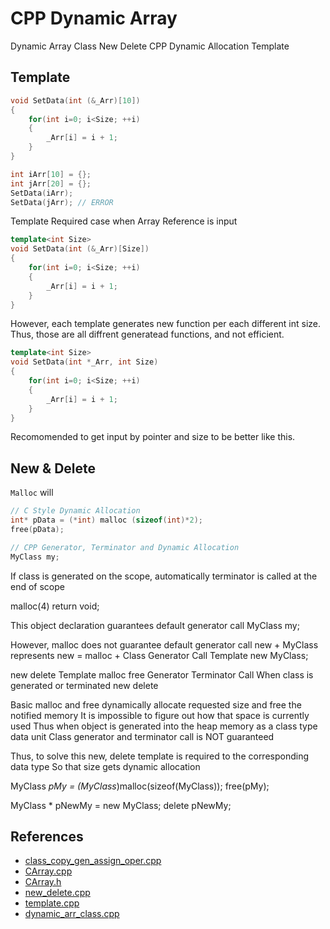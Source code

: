 ﻿
# CPP Dynamic Array 

Dynamic Array Class 
New Delete CPP Dynamic Allocation 
Template 

## Template 

```c++
void SetData(int (&_Arr)[10])
{
    for(int i=0; i<Size; ++i)
    {
        _Arr[i] = i + 1; 
    }
}

int iArr[10] = {}; 
int jArr[20] = {}; 
SetData(iArr);
SetData(jArr); // ERROR 
```
Template Required case when Array Reference is input 

```c++
template<int Size>
void SetData(int (&_Arr)[Size])
{
    for(int i=0; i<Size; ++i)
    {
        _Arr[i] = i + 1; 
    }
}
```

However, each template generates new function per each different int size. 
Thus, those are all diffrent generatead functions, and not efficient. 

```c++
template<int Size>
void SetData(int *_Arr, int Size)
{
    for(int i=0; i<Size; ++i)
    {
        _Arr[i] = i + 1; 
    }
}
```
Recomomended to get input by pointer and size to be better like this. 

## New & Delete 

`Malloc` will 

```c++
// C Style Dynamic Allocation 
int* pData = (*int) malloc (sizeof(int)*2); 
free(pData);

// CPP Generator, Terminator and Dynamic Allocation 
MyClass my; 

```
If class is generated on the scope, automatically terminator is called at the end of scope

malloc(4) return void; 

This object declaration guarantees default generator call 
MyClass my; 

However, malloc does not guarantee default generator call 
new + MyClass represents 
new = malloc + Class Generator Call Template 
new MyClass; 



new delete Template malloc free
Generator Terminator Call 
When class is generated or terminated new delete 

Basic malloc and free dynamically allocate requested size and free the notified memory 
It is impossible to figure out how that space is currently used 
Thus when object is generated into the heap memory as a class type data unit 
Class generator and terminator call is NOT guaranteed 

Thus, to solve this new, delete template is required to the corresponding data type 
So that size gets dynamic allocation 

MyClass *pMy = (MyClass*)malloc(sizeof(MyClass)); 
free(pMy); 

MyClass * pNewMy = new MyClass; 
delete pNewMy; 


## References 

- [class_copy_gen_assign_oper.cpp](codes/class_copy_gen_assign_oper.cpp)
- [CArray.cpp](codes/CArray.cpp)
- [CArray.h](codes/CArray.h)
- [new_delete.cpp](codes/new_delete.cpp)
- [template.cpp](codes/template.cpp)
- [dynamic_arr_class.cpp](codes/dynamic_arr_class.cpp)
